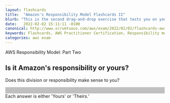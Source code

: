 ```yaml
---
layout: flashcards
title:  "Amazon's Responsibility Model Flashcards II"
blurb: "This is the second drag-and-drop exercise that tests you on your understanding of Amazon's responsibility model."
date:   2022-02-02 15:11:11 -0100
canonical: http://www.scrumtuous.com/aws/exam/2022/02/02/flashcards-aws-responsibility-model-security-in-cloud-2.html
keywords: Flashcards, AWS Practitioner Certification, Responsibility model, yours vs theirs
categories: aws exam
---
```


<span class="wow fadeInDown" data-wow-delay=".2s">AWS Responsibility Model: Part Two</span>
<h2 class="wow fadeInUp" data-wow-delay=".4s">Is it Amazon's responsibility or yours?</h2>
<p class="wow fadeInUp">Does this division or responsibility make sense to you?</p>

<div id="app" style="background-color: silver; color: #f1f1f1; font-size: 1.5REM; padding: 10px 10px 10px 10px;" 
data-name="AWS Flashcards" data-param='{ "fid" : { "$in" : [43,44,45,46,47,48,49,50,51,52] } }'></div> 


<span class="wow fadeInDown" data-wow-delay=".2s">
Each answer is either 'Yours' or 'Theirs.'
</span>


